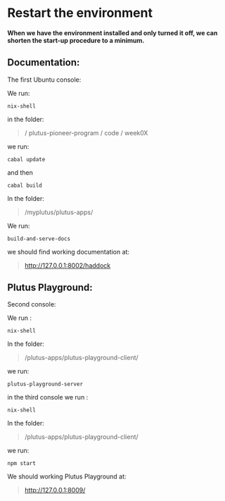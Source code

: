 # Restart the environment

#### When we have the environment installed and only turned it off, we can shorten the start-up procedure to a minimum.

## Documentation:
The first Ubuntu console:

We run:
```
nix-shell
```
in the folder:
> / plutus-pioneer-program / code / week0X
> 
we run:
```
cabal update
```
and then
```
cabal build
```
In the folder:
> /myplutus/plutus-apps/
> 
We run:
```
build-and-serve-docs
```
we should find working documentation at:
> http://127.0.0.1:8002/haddock


## Plutus Playground:
Second console:

We run :
```
nix-shell
```
In the folder:
> /plutus-apps/plutus-playground-client/

we run:
```
plutus-playground-server
```
in the third console we run :
```
nix-shell
```
In the folder:
> /plutus-apps/plutus-playground-client/
> 
we run:
```
npm start
```
We should working Plutus Playground at:
> http://127.0.0.1:8009/

